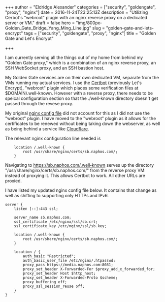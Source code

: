+++
author = "Eldridge Alexander"
categories = ["security", "goldengate", "proxy", "nginx"]
date = 2016-11-24T23:25:13Z
description = "Utilizing Cerbot's \"webroot\" plugin with an nginx reverse proxy on a dedicated server or VM."
draft = false
hero = "img/800px-Golden_Gate_Bridge_Yang_Ming_Line.jpg"
slug = "golden-gate-and-lets-encrypt"
tags = ["security", "goldengate", "proxy", "nginx"]
title = "Golden Gate and Let's Encrypt"

+++

I am currently serving all the things out of my home from behind my "Golden Gate proxy," which is a combination of an nginx reverse proxy, an SSH WebSocket proxy, and an SSH bastion host.

My Golden Gate services are on their own dedicated VM, separate from the VMs running my actual services. I use the [Certbot](https://certbot.eff.org/) (previously Let's Encrypt), "webroot" plugin which places some verification files at $DOMAIN/.well-known. However with a reverse proxy, there needs to be speical configuration section so that the ./well-known directory doesn't get passed through the revese proxy.

My original [nginx config file](https://blog.eldridgealexander.com/2015/03/22/golden-gate-nginx-config-files/) did not account for this as I did not use the "webroot" plugin. I have moved to the "webroot" plugin as it allows for the certificates to be renewed without being taking down the webserver, as well as being behind a service like [Cloudflare](https://cloudflare.com). 

The relevant nginx configuration line needed is
```
    location /.well-known {
        root /usr/share/nginx/certs/sb.naphos.com/;
    }
```
Navigating to https://sb.naphos.com/.well-known serves up the directory "/usr/share/nginx/certs/sb.naphos.com/" from the reverse proxy VM instead of proxying it. This allows Certbot to work. All other URLs are proxied.


I have listed my updated nginx config file below. It contains that change as well as shifting to supporting only HTTPs and IPv6.

```
server {
    listen [::]:443 ssl;
		
    server_name sb.naphos.com;
    ssl_certificate /etc/nginx/ssl/sb.crt;
    ssl_certificate_key /etc/nginx/ssl/sb.key;

    location /.well-known {
        root /usr/share/nginx/certs/sb.naphos.com/;
    }

    location / {
        auth_basic "Restricted";
        auth_basic_user_file /etc/nginx/.htpasswd;
        proxy_pass https://media.naphos.com:8081;
        proxy_set_header X-Forwarded-For $proxy_add_x_forwarded_for;
        proxy_set_header Host $http_host;
        proxy_set_header X-Forwarded-Proto $scheme;
        proxy_buffering off;
        proxy_ssl_session_reuse off;
    } 
}
```
